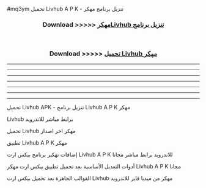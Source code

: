 #mq3ym تحميل Livhub  A P K - تنزيل برنامج مهكر



<div align="center">
<h3>Download >>>>> <a href="https://runaway1.web.app/?sq=Livhub ">مهكرLivhub  تنزيل برنامج</a></h3><br>

<h3>Download >>>>> <a href="https://runaway1.web.app/?sq=Livhub ">تحميل Livhub  مهكر</a></h3>
</div>


----------------------------------------------------------

----------------------------------------------------------

----------------------------------------------------------

----------------------------------------------------------

----------------------------------------------------------

----------------------------------------------------------

----------------------------------------------------------

تحميل Livhub  APK - تنزيل برنامج Livhub  A P K مهكر

Livhub  برابط مباشر للاندرويد

تحميل Livhub  مهكر اخر اصدار

تطبيق Livhub  A P K مهكر

إضافات تهكير برنامج بيكس ارت Livhub  A P K للاندرويد برابط مباشر مجانا

أدوات التعديل الأساسية بعد تحميل تطبيق بيكس ارت مهكر Livhub  A P K مجانا

القوالب الجاهزة بعد تحميل بيكس ارت Livhub  مهكر من ميديا فاير للاندرويد


